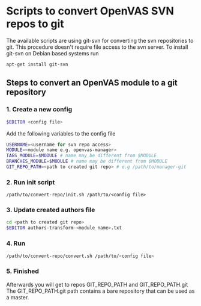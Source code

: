 # Scripts to convert OpenVAS SVN repos to git

The available scripts are using git-svn for converting the svn repositories to
git. This procedure doesn't require file access to the svn server. To install
git-svn on Debian based systems run

```
apt-get install git-svn
```

## Steps to convert an OpenVAS module to a git repository

### 1. Create a new config

  ```sh
  $EDITOR <config file>
  ```

  Add the following variables to the config file

  ```sh
  USERNAME=<username for svn repo access>
  MODULE=<module name e.g. openvas-manager>
  TAGS_MODULE=$MODULE # name may be different from $MODULE
  BRANCHES_MODULE=$MODULE # name may be different from $MODULE
  GIT_REPO_PATH=<path to created git repo> # e.g /path/to/manager-git
  ```

### 2. Run init script

  ```
  /path/to/convert-repo/init.sh /path/to/<config file>
  ```

### 3. Update created authors file

  ```sh
  cd <path to created git repo>
  $EDITOR authors-transform-<module name>.txt
  ```

### 4. Run

  ```sh
  /path/to/convert-repo/convert.sh /path/to/<config file>
  ```

### 5. Finished

  Afterwards you will get to repos GIT_REPO_PATH and GIT_REPO_PATH.git
  The GIT_REPO_PATH.git path contains a bare repository that can be used as a
  master.
